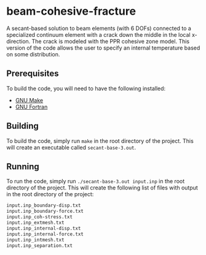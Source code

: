 # beam-cohesive-fracture

A secant-based solution to beam elements (with 6 DOFs) connected to a specialized continuum element with a crack down the middle in the local x-direction. The crack is modeled with the PPR cohesive zone model. This version of the code allows the user to specify an internal temperature based on some distribution.

## Prerequisites

To build the code, you will need to have the following installed:

- [GNU Make](https://www.gnu.org/software/make/)
- [GNU Fortran](https://gcc.gnu.org/fortran/)

## Building

To build the code, simply run `make` in the root directory of the project. This will create an executable called `secant-base-3.out`.

## Running

To run the code, simply run `./secant-base-3.out input.inp` in the root directory of the project. This will create the following list of files with output in the root directory of the project:

```bash
input.inp_boundary-disp.txt
input.inp_boundary-force.txt
input.inp_coh-stress.txt
input.inp_extmesh.txt
input.inp_internal-disp.txt
input.inp_internal-force.txt
input.inp_intmesh.txt
input.inp_separation.txt
```
